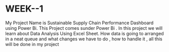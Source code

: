 # WEEK--1
My Project Name is Sustainable Supply Chain Performance Dashboard using Power Bi. This Project comes sunder Power Bi . In this project we will learn about Data Analysis Using Excel Sheet. How data is going to arranged in a neat queue and what changes we have to do , how to handle it , all this will be done in my project
